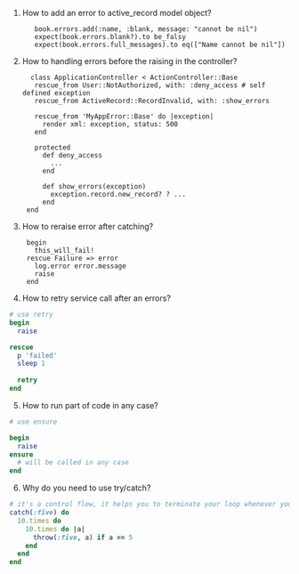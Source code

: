 1. How to add an error to active_record model object?
    
          book.errors.add(:name, :blank, message: "cannot be nil")
          expect(book.errors.blank?).to be_falsy
          expect(book.errors.full_messages).to eq(["Name cannot be nil"])
2. How to handling errors before the raising in the controller?
    
         class ApplicationController < ActionController::Base
          rescue_from User::NotAuthorized, with: :deny_access # self defined exception
          rescue_from ActiveRecord::RecordInvalid, with: :show_errors

          rescue_from 'MyAppError::Base' do |exception|
            render xml: exception, status: 500
          end

          protected
            def deny_access
              ...
            end

            def show_errors(exception)
              exception.record.new_record? ? ...
            end
        end
3. How to reraise error after catching?

        begin
          this_will_fail!
        rescue Failure => error
          log.error error.message
          raise
        end
4. How to retry service call after an errors?

```ruby
# use retry 
begin
  raise

rescue
  p 'failed'
  sleep 1
  
  retry
end
```

5. How to run part of code in any case?

```ruby
# use ensure

begin
  raise 
ensure
  # will be called in any case
end
```

6. Why do you need to use try/catch?

```ruby
# it's a control flow, it helps you to terminate your loop whenever you want 
catch(:five) do
  10.times do
    10.times do |a|
      throw(:five, a) if a == 5
    end
  end
end

```
